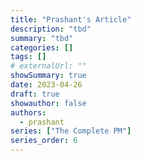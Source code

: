 ```yaml
---
title: "Prashant's Article"
description: "tbd"
summary: "tbd"
categories: []
tags: []
# externalUrl: ""
showSummary: true
date: 2023-04-26
draft: true
showauthor: false
authors:
  - prashant
series: ["The Complete PM"]
series_order: 6
---
```



